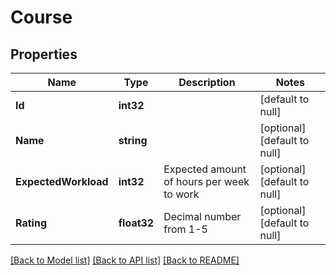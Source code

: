# Course

## Properties
Name | Type | Description | Notes
------------ | ------------- | ------------- | -------------
**Id** | **int32** |  | [default to null]
**Name** | **string** |  | [optional] [default to null]
**ExpectedWorkload** | **int32** | Expected amount of hours per week to work | [optional] [default to null]
**Rating** | **float32** | Decimal number from 1-5 | [optional] [default to null]

[[Back to Model list]](../README.md#documentation-for-models) [[Back to API list]](../README.md#documentation-for-api-endpoints) [[Back to README]](../README.md)


